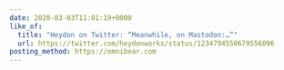 ```yaml
---
date: 2020-03-03T11:01:19+0000
like_of:
  title: "Heydon on Twitter: “Meanwhile, on Mastodon:…”"
  url: https://twitter.com/heydonworks/status/1234794550679556096
posting_method: https://omnibear.com
---
```

